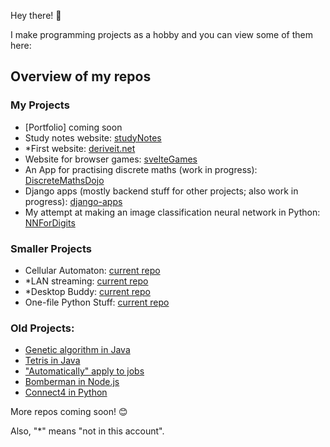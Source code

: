 Hey there! 👋

I make programming projects as a hobby and you can view some of them here:

## Overview of my repos
### My Projects
- [Portfolio] coming soon
- Study notes website: [studyNotes](https://github.com/uzairarif5/studyNotes.git)
- *First website: [deriveit.net](https://github.com/deriveitCreator/deriveit)
- Website for browser games: [svelteGames](https://github.com/uzairarif5/svelteGames)
- An App for practising discrete maths (work in progress): [DiscreteMathsDojo](https://github.com/uzairarif5/DiscreteMathsDojo)
- Django apps (mostly backend stuff for other projects; also work in progress): [django-apps](https://github.com/uzairarif5/django_apps)
- My attempt at making an image classification neural network in Python: [NNForDigits](https://github.com/uzairarif5/NNForDigits)

### Smaller Projects
- Cellular Automaton: [current repo](https://github.com/uzairarif5/cellular_automaton)
- *LAN streaming: [current repo](https://github.com/deriveitCreator/localStream)
- *Desktop Buddy: [current repo](https://github.com/deriveitCreator/desktopBuddy)
- One-file Python Stuff: [current repo](https://github.com/uzairarif5/oneFilePython)

### Old Projects:
- [Genetic algorithm in Java](https://github.com/uzairarif5/trashbotAI)
- [Tetris in Java](https://github.com/uzairarif5/Tetris)
- ["Automatically" apply to jobs](https://github.com/uzairarif5/autoApply)
- [Bomberman in Node.js](https://github.com/uzairarif5/bomberman)
- [Connect4 in Python](https://github.com/uzairarif5/Connect4)


More repos coming soon! 😊

Also, "*" means "not in this account".
